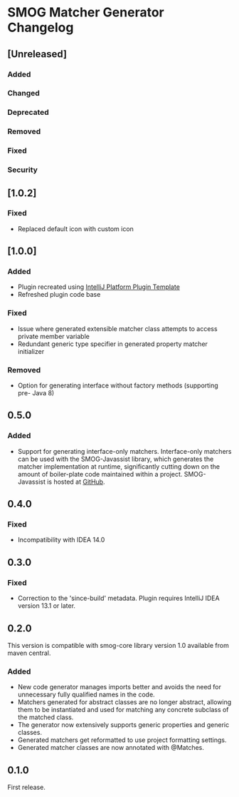 <!-- Keep a Changelog guide -> https://keepachangelog.com -->

# SMOG Matcher Generator Changelog

## [Unreleased]
### Added

### Changed

### Deprecated

### Removed

### Fixed

### Security
## [1.0.2]
### Fixed
- Replaced default icon with custom icon

## [1.0.0]
### Added
- Plugin recreated using [IntelliJ Platform Plugin Template](https://github.com/JetBrains/intellij-platform-plugin-template)
- Refreshed plugin code base

### Fixed
- Issue where generated extensible matcher class attempts to access private member variable 
- Redundant generic type specifier in generated property matcher initializer

### Removed
- Option for generating interface without factory methods (supporting pre- Java 8)

## 0.5.0
### Added

- Support for generating interface-only matchers. Interface-only matchers can be used with the SMOG-Javassist
  library, which generates the matcher implementation at runtime, significantly cutting down on the amount of
  boiler-plate code maintained within a project. 
  SMOG-Javassist is hosted at <a href="https://github.com/mistraltechnologies/smog-javassist">GitHub</a>.

## 0.4.0
### Fixed
- Incompatibility with IDEA 14.0

## 0.3.0
### Fixed
- Correction to the 'since-build' metadata. Plugin requires IntelliJ IDEA version 13.1 or later.

## 0.2.0

This version is compatible with smog-core library version 1.0 available from maven central.

### Added
- New code generator manages imports better and avoids the need for
  unnecessary fully qualified names in the code.
- Matchers generated for abstract classes are no longer abstract, allowing them to be instantiated and used
  for matching any concrete subclass of the matched class.
- The generator now extensively supports generic properties and generic classes.
- Generated matchers get reformatted to use project formatting settings.
- Generated matcher classes are now annotated with @Matches.

## 0.1.0

First release.
